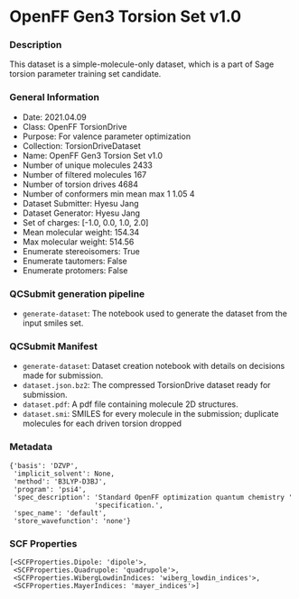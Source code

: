 # OpenFF Gen3 Torsion Set v1.0

### Description

This dataset is a simple-molecule-only dataset, which is a part of Sage torsion parameter training set candidate. 

### General Information

 - Date: 2021.04.09
 - Class: OpenFF TorsionDrive
 - Purpose: For valence parameter optimization 
 - Collection: TorsionDriveDataset
 - Name: OpenFF Gen3 Torsion Set v1.0
 - Number of unique molecules        2433
 - Number of filtered molecules      167
 - Number of torsion drives          4684
 - Number of conformers min mean max 1   1.05 4
 - Dataset Submitter: Hyesu Jang
 - Dataset Generator: Hyesu Jang
 - Set of charges: [-1.0, 0.0, 1.0, 2.0]
 - Mean molecular weight: 154.34
 - Max molecular weight: 514.56
 - Enumerate stereoisomers: True
 - Enumerate tautomers: False
 - Enumerate protomers: False 

### QCSubmit generation pipeline

 - `generate-dataset`: The notebook used to generate the dataset from the input smiles set.

### QCSubmit Manifest

- `generate-dataset`: Dataset creation notebook with details on decisions made for submission.
- `dataset.json.bz2`: The compressed TorsionDrive dataset ready for submission.
- `dataset.pdf`: A pdf file containing molecule 2D structures.
- `dataset.smi`: SMILES for every molecule in the submission; duplicate molecules for each driven torsion dropped

### Metadata

```
{'basis': 'DZVP',
 'implicit_solvent': None,
 'method': 'B3LYP-D3BJ',
 'program': 'psi4',
 'spec_description': 'Standard OpenFF optimization quantum chemistry '
                     'specification.',
 'spec_name': 'default',
 'store_wavefunction': 'none'}
```

### SCF Properties

```
[<SCFProperties.Dipole: 'dipole'>,
 <SCFProperties.Quadrupole: 'quadrupole'>,
 <SCFProperties.WibergLowdinIndices: 'wiberg_lowdin_indices'>,
 <SCFProperties.MayerIndices: 'mayer_indices'>]
```
